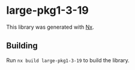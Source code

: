 # large-pkg1-3-19

This library was generated with [Nx](https://nx.dev).

## Building

Run `nx build large-pkg1-3-19` to build the library.
